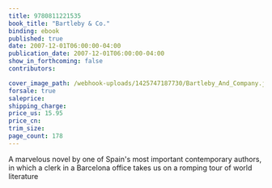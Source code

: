 ```yaml
---
title: 9780811221535
book_title: "Bartleby & Co."
binding: ebook
published: true
date: 2007-12-01T06:00:00-04:00
publication_date: 2007-12-01T06:00:00-04:00
show_in_forthcoming: false
contributors:

cover_image_path: /webhook-uploads/1425747187730/Bartleby_And_Company.jpg
forsale: true
saleprice:
shipping_charge:
price_us: 15.95
price_cn:
trim_size:
page_count: 178
---
```

A marvelous novel by one of Spain's most important contemporary authors, in which a clerk in a Barcelona office takes us on a romping tour of world literature

